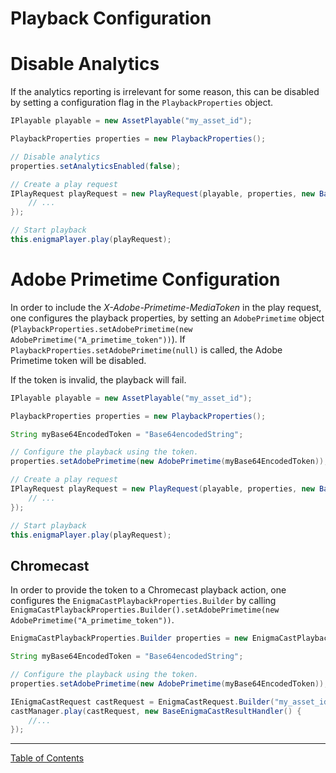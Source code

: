 # Playback Configuration
# Disable Analytics
If the analytics reporting is irrelevant for some reason, this can be disabled by setting a configuration flag in the `PlaybackProperties` object.

```java
IPlayable playable = new AssetPlayable("my_asset_id");

PlaybackProperties properties = new PlaybackProperties();

// Disable analytics
properties.setAnalyticsEnabled(false);

// Create a play request
IPlayRequest playRequest = new PlayRequest(playable, properties, new BasePlayResultHandler() {
    // ...
});

// Start playback
this.enigmaPlayer.play(playRequest);

```

# Adobe Primetime Configuration

In order to include the _X-Adobe-Primetime-MediaToken_ in the play request, one configures the playback properties, by setting an `AdobePrimetime` object (`PlaybackProperties.setAdobePrimetime(new AdobePrimetime("A_primetime_token"))`). If `PlaybackProperties.setAdobePrimetime(null)` is called, the Adobe Primetime token will be disabled.

If the token is invalid, the playback will fail.

```java
IPlayable playable = new AssetPlayable("my_asset_id");

PlaybackProperties properties = new PlaybackProperties();

String myBase64EncodedToken = "Base64encodedString";

// Configure the playback using the token.
properties.setAdobePrimetime(new AdobePrimetime(myBase64EncodedToken));

// Create a play request
IPlayRequest playRequest = new PlayRequest(playable, properties, new BasePlayResultHandler() {
    // ...
});

// Start playback
this.enigmaPlayer.play(playRequest);
```

## Chromecast
In order to provide the token to a Chromecast playback action, one configures the `EnigmaCastPlaybackProperties.Builder` by calling `EnigmaCastPlaybackProperties.Builder().setAdobePrimetime(new AdobePrimetime("A_primetime_token"))`.

```java
EnigmaCastPlaybackProperties.Builder properties = new EnigmaCastPlaybackProperties.Builder();

String myBase64EncodedToken = "Base64encodedString";

// Configure the playback using the token.
properties.setAdobePrimetime(new AdobePrimetime(myBase64EncodedToken));

IEnigmaCastRequest castRequest = EnigmaCastRequest.Builder("my_asset_id", my_session).setPlaybackProperties(playbackProperties.build()).build();
castManager.play(castRequest, new BaseEnigmaCastResultHandler() { 
    //...
});
```



___
[Table of Contents](../index.md)<br/>
